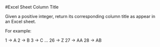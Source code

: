 #Excel Sheet Column Title

Given a positive integer, return its corresponding column title as appear in an Excel sheet.

For example:

1 -> A
2 -> B
3 -> C
...
26 -> Z
27 -> AA
28 -> AB
